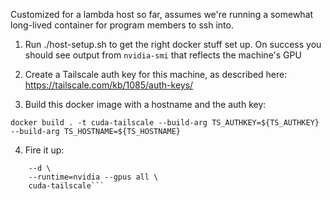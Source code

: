 Customized for a lambda host so far, assumes we're running a somewhat long-lived container
for program members to ssh into.

1. Run ./host-setup.sh to get the right docker stuff set up. On success you should
see output from `nvidia-smi` that reflects the machine's GPU

2. Create a Tailscale auth key for this machine, as described here:
https://tailscale.com/kb/1085/auth-keys/

3. Build this docker image with a hostname and the auth key:

`docker build . -t cuda-tailscale --build-arg TS_AUTHKEY=${TS_AUTHKEY} --build-arg TS_HOSTNAME=${TS_HOSTNAME}`

4. Fire it up:

```docker run \
	--d \
	--runtime=nvidia --gpus all \
	cuda-tailscale```
